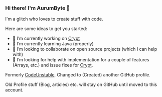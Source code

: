 ### Hi there! I'm AurumByte 👋

I'm a glitch who loves to create stuff with code.

Here are some ideas to get you started:

- 🔭 I’m currently working on [Crypt](https://github.com/Crypt-Language/Crypt)
- 🌱 I’m currently learning Java (properly)
- 👯 I’m looking to collaborate on open source projects (which I can help with)
- 🤔 I’m looking for help with implementation for a couple of features (Arrays, etc.) and issue fixes for [Crypt](https://github.com/Crypt-Language/Crypt). 

Formerly [CodeUnstable](https://github.com/CodeUnstable). Changed to (Created) another GitHub profile.

Old Profile stuff (Blog, articles) etc. will stay on GitHub until moved to this account.
